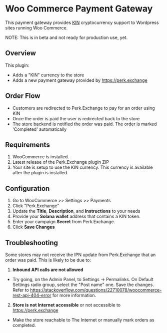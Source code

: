 # Woo Commerce Payment Gateway

This payment gateway provides [KIN](https://kin.org/) cryptocurrency support to Wordpress sites running Woo Commerce.

NOTE: This is in beta and not ready for production use, yet.

## Overview

This plugin:

* Adds a "KIN" currency to the store
* Adds a new payment gateway provided by https://perk.exchange

## Order Flow

* Customers are redirected to Perk.Exchange to pay for an order using KIN
* Once the order is paid the user is redirected back to the store
* The store backend is notified the order was paid. The order is marked 'Completed' automatically

## Requirements

1. WooCommerce is installed.
2. Latest release of the Perk.Exchange plugin ZIP
3. Your site is setup to use the KIN currency. This currency is available after the plugin is installed.

## Configuration

1. Go to WooCommerce >> Settings >> Payments
2. Click "Perk.Exchange"
3. Update the **Title**, **Description**, and **Instructions** to your needs
4. Provide your **Solana wallet** address that contains a KIN token.
5. Enter your campaign **Secret** from Perk.Exchange. 
6. Click **Save Changes**

## Troubleshooting

Some stores may not receive the IPN update from Perk.Exchange that an order was paid. This is likely to be due to:

1. **Inbound API calls are not allowed**
* Try going, on the Admin Panel, to Settings -> Permalinks. On Default Settings radio group, select the "Post name" one. Save the changes. Refer to https://stackoverflow.com/questions/22710078/woocommerce-rest-api-404-error for more information.
2. **Store is not Internet accessible** or not accessible to https://perk.exchange 
* Make the store reachable to The Internet or manually mark orders as completed.

